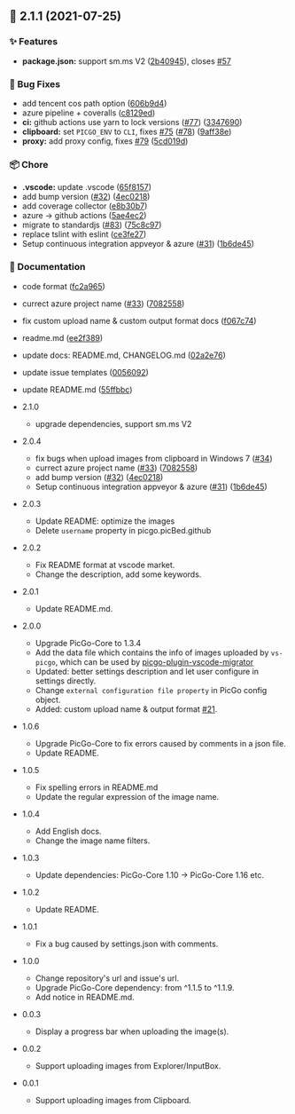 ## :tada: 2.1.1 (2021-07-25)


### :sparkles: Features

* **package.json:** support sm.ms V2 ([2b40945](https://github.com/PicGo/vs-picgo/commit/2b40945)), closes [#57](https://github.com/PicGo/vs-picgo/issues/57)


### :bug: Bug Fixes

* add tencent cos path option ([606b9d4](https://github.com/PicGo/vs-picgo/commit/606b9d4))
* azure pipeline + coveralls ([c8129ed](https://github.com/PicGo/vs-picgo/commit/c8129ed))
* **ci:** github actions use yarn to lock versions ([#77](https://github.com/PicGo/vs-picgo/issues/77)) ([3347690](https://github.com/PicGo/vs-picgo/commit/3347690))
* **clipboard:** set `PICGO_ENV` to `CLI`, fixes [#75](https://github.com/PicGo/vs-picgo/issues/75) ([#78](https://github.com/PicGo/vs-picgo/issues/78)) ([9aff38e](https://github.com/PicGo/vs-picgo/commit/9aff38e))
* **proxy:** add proxy config, fixes [#79](https://github.com/PicGo/vs-picgo/issues/79) ([5cd019d](https://github.com/PicGo/vs-picgo/commit/5cd019d))


### :package: Chore

* **.vscode:** update .vscode ([65f8157](https://github.com/PicGo/vs-picgo/commit/65f8157))
* add bump version ([#32](https://github.com/PicGo/vs-picgo/issues/32)) ([4ec0218](https://github.com/PicGo/vs-picgo/commit/4ec0218))
* add coverage collector ([e8b30b7](https://github.com/PicGo/vs-picgo/commit/e8b30b7))
* azure -> github actions ([5ae4ec2](https://github.com/PicGo/vs-picgo/commit/5ae4ec2))
* migrate to standardjs ([#83](https://github.com/PicGo/vs-picgo/issues/83)) ([75c8c97](https://github.com/PicGo/vs-picgo/commit/75c8c97))
* replace tslint with eslint ([ce3fe27](https://github.com/PicGo/vs-picgo/commit/ce3fe27))
* Setup continuous integration appveyor & azure  ([#31](https://github.com/PicGo/vs-picgo/issues/31)) ([1b6de45](https://github.com/PicGo/vs-picgo/commit/1b6de45))


### :pencil: Documentation

* code format ([fc2a965](https://github.com/PicGo/vs-picgo/commit/fc2a965))
* currect azure project name ([#33](https://github.com/PicGo/vs-picgo/issues/33)) ([7082558](https://github.com/PicGo/vs-picgo/commit/7082558))
* fix custom upload name & custom output format docs ([f067c74](https://github.com/PicGo/vs-picgo/commit/f067c74))
* readme.md ([ee2f389](https://github.com/PicGo/vs-picgo/commit/ee2f389))
* update docs: README.md, CHANGELOG.md ([02a2e76](https://github.com/PicGo/vs-picgo/commit/02a2e76))
* update issue templates ([0056092](https://github.com/PicGo/vs-picgo/commit/0056092))
* update README.md ([55ffbbc](https://github.com/PicGo/vs-picgo/commit/55ffbbc))




* 2.1.0
  * upgrade dependencies, support sm.ms V2

* 2.0.4
  * fix bugs when upload images from clipboard in Windows 7 ([#34](https://github.com/PicGo/vs-picgo/issues/34))
  * currect azure project name ([#33](https://github.com/PicGo/vs-picgo/issues/33)) ([7082558](https://github.com/PicGo/vs-picgo/commit/7082558))
  * add bump version ([#32](https://github.com/PicGo/vs-picgo/issues/32)) ([4ec0218](https://github.com/PicGo/vs-picgo/commit/4ec0218))
  * Setup continuous integration appveyor & azure  ([#31](https://github.com/PicGo/vs-picgo/issues/31)) ([1b6de45](https://github.com/PicGo/vs-picgo/commit/1b6de45))

* 2.0.3
  * Update README: optimize the images
  * Delete `username` property in picgo.picBed.github

* 2.0.2
  * Fix README format at vscode market.
  * Change the description, add some keywords.

* 2.0.1
  * Update README.md.

* 2.0.0
  * Upgrade PicGo-Core to 1.3.4
  * Add the data file which contains the info of images uploaded by `vs-picgo`, which can be used by [picgo-plugin-vscode-migrator](https://github.com/upupming/picgo-plugin-vscode-migrator)
  * Updated: better settings description and let user configure in settings directly.
  * Change `external configuration file property` in PicGo config object.
  * Added: custom upload name & output format [#21](https://github.com/PicGo/vs-picgo/pull/21).

* 1.0.6
  * Upgrade PicGo-Core to fix errors caused by comments in a json file.
  * Update README.

* 1.0.5
  * Fix spelling errors in README.md
  * Update the regular expression of the image name.

* 1.0.4
  * Add English docs.
  * Change the image name filters.

* 1.0.3
  * Update dependencies: PicGo-Core 1.10 -> PicGo-Core 1.16 etc.

* 1.0.2
  * Update README.

* 1.0.1
  * Fix a bug caused by settings.json with comments.

* 1.0.0  
  * Change repository's url and issue's url.
  * Upgrade PicGo-Core dependency: from ^1.1.5 to ^1.1.9.
  * Add notice in README.md.

* 0.0.3  
  * Display a progress bar when uploading the image(s).

* 0.0.2
  * Support uploading images from Explorer/InputBox.

* 0.0.1
  * Support uploading images from Clipboard.